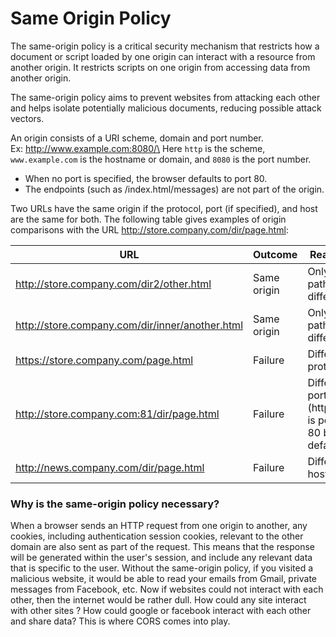 # Same Origin Policy

The same-origin policy is a critical security mechanism that restricts how a document or script loaded by one origin can interact with a resource from another origin.  It restricts scripts on one origin from accessing data from another origin.

The same-origin policy aims to prevent websites from attacking each other and helps isolate potentially malicious documents, reducing possible attack vectors. 

An origin consists of a URI scheme, domain and port number. \
Ex: http://www.example.com:8080/\
Here `http` is the scheme, `www.example.com` is the hostname or domain, and `8080` is the port number. 

* When no port is specified, the browser defaults to port 80. 
* The endpoints (such as /index.html/messages) are not part of the origin. 

Two URLs have the same origin if the protocol, port (if specified), and host are the same for both. The following table gives examples of origin comparisons with the URL http://store.company.com/dir/page.html:

| URL |	Outcome	| Reason |
|-----|---------|--------|
|http://store.company.com/dir2/other.html|Same origin|Only the path differs|
|http://store.company.com/dir/inner/another.html|	Same origin	|Only the path differs|
|https://store.company.com/page.html|	Failure|	Different protocol|
|http://store.company.com:81/dir/page.html|	Failure|	Different port (http:// is port 80 by default)|
|http://news.company.com/dir/page.html|	Failure	|Different host|



### Why is the same-origin policy necessary?
When a browser sends an HTTP request from one origin to another, any cookies, including authentication session cookies, relevant to the other domain are also sent as part of the request. This means that the response will be generated within the user's session, and include any relevant data that is specific to the user. Without the same-origin policy, if you visited a malicious website, it would be able to read your emails from Gmail, private messages  from Facebook, etc. 
Now if websites could not interact with each other, then the internet would be rather dull. How could any site interact with other sites ? How could google or facebook interact with each other and share data? This is where CORS comes into play.

